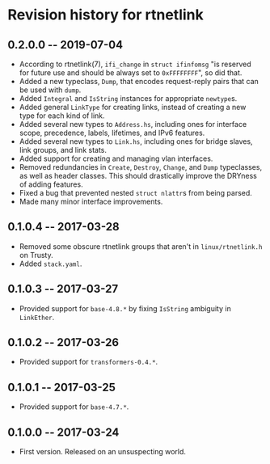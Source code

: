 # Revision history for rtnetlink

## 0.2.0.0  -- 2019-07-04

* According to rtnetlink(7), `ifi_change` in `struct ifinfomsg` "is reserved
  for future use and should be always set to `0xFFFFFFFF`", so did that.
* Added a new typeclass, `Dump`, that encodes request-reply pairs that can be
  used with `dump`.
* Added `Integral` and `IsString` instances for appropriate `newtype`s.
* Added general `LinkType` for creating links, instead of creating a new type
  for each kind of link.
* Added several new types to `Address.hs`, including ones for interface scope,
  precedence, labels, lifetimes, and IPv6 features.
* Added several new types to `Link.hs`, including ones for bridge slaves, link
  groups, and link stats.
* Added support for creating and managing vlan interfaces.
* Removed redundancies in `Create`, `Destroy`, `Change`, and `Dump`
  typeclasses, as well as header classes. This should drastically improve the
  DRYness of adding features.
* Fixed a bug that prevented nested `struct nlattr`s from being parsed.
* Made many minor interface improvements.

## 0.1.0.4  -- 2017-03-28

* Removed some obscure rtnetlink groups that aren't in `linux/rtnetlink.h` on
  Trusty.
* Added `stack.yaml`.

## 0.1.0.3  -- 2017-03-27

* Provided support for `base-4.8.*` by fixing `IsString` ambiguity in
  `LinkEther`.

## 0.1.0.2  -- 2017-03-26

* Provided support for `transformers-0.4.*`.

## 0.1.0.1  -- 2017-03-25

* Provided support for `base-4.7.*`.

## 0.1.0.0  -- 2017-03-24

* First version. Released on an unsuspecting world.
